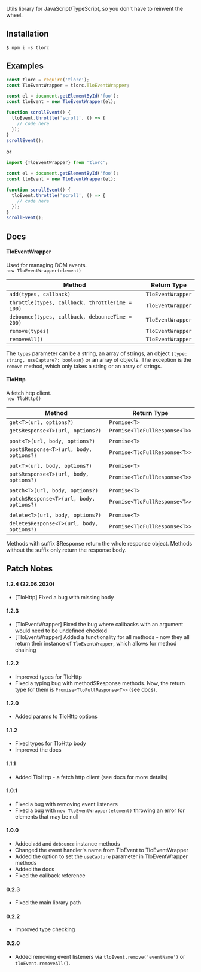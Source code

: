 Utils library for JavaScript/TypeScript, so you don't have to reinvent the wheel.

## Installation
`$ npm i -s tlorc`

## Examples

```js
const tlorc = require('tlorc');
const TloEventWrapper = tlorc.TloEventWrapper;

const el = document.getElementById('foo');
const tloEvent = new TloEventWrapper(el);

function scrollEvent() {
  tloEvent.throttle('scroll', () => {
    // code here
  });
}
scrollEvent();
```
or
```js
import {TloEventWrapper} from 'tlorc';

const el = document.getElementById('foo');
const tloEvent = new TloEventWrapper(el);

function scrollEvent() {
  tloEvent.throttle('scroll', () => {
    // code here
  });
}
scrollEvent();
```

## Docs
#### TloEventWrapper
Used for managing DOM events.\
`new TloEventWrapper(element)`

| Method | Return Type |
| --- | --- |
| `add(types, callback)` | `TloEventWrapper` |
| `throttle(types, callback, throttleTime = 100)` | `TloEventWrapper` |
| `debounce(types, callback, debounceTime = 200)` | `TloEventWrapper` |
| `remove(types)` | `TloEventWrapper` |
| `removeAll()` | `TloEventWrapper` |

The `types` parameter can be a string, an array of strings, an object `{type: string, useCapture?: boolean}` or 
an array of objects. The exception is the `remove` method, which only takes a string or an array of strings.
#### TloHttp
A fetch http client.\
`new TloHttp()`

| Method | Return Type |
| --- | --- |
| `get<T>(url, options?)` | `Promise<T>` |
| `get$Response<T>(url, options?)` | `Promise<TloFullResponse<T>>` |
|  |  |
| `post<T>(url, body, options?)` | `Promise<T>` |
| `post$Response<T>(url, body, options?)` | `Promise<TloFullResponse<T>>` |
|  |  |
| `put<T>(url, body, options?)` | `Promise<T>` |
| `put$Response<T>(url, body, options?)` | `Promise<TloFullResponse<T>>` |
|  |  |
| `patch<T>(url, body, options?)` | `Promise<T>` |
| `patch$Response<T>(url, body, options?)` | `Promise<TloFullResponse<T>>` |
|  |  |
| `delete<T>(url, body, options?)` | `Promise<T>` |
| `delete$Response<T>(url, body, options?)` | `Promise<TloFullResponse<T>>` |

Methods with suffix $Response return the whole response object. Methods without the suffix only return the response body.
## Patch Notes
#### 1.2.4 (22.06.2020)
- [TloHttp] Fixed a bug with missing body
#### 1.2.3
- [TloEventWrapper] Fixed the bug where callbacks with an argument would need to be undefined checked
- [TloEventWrapper] Added a functionality for all methods - now they all return their instance of `TloEventWrapper`, which allows for method chaining
#### 1.2.2
- Improved types for TloHttp
- Fixed a typing bug with method$Response methods. Now, the return type for them is `Promise<TloFullResponse<T>>` (see docs).
#### 1.2.0
- Added params to TloHttp options
#### 1.1.2
- Fixed types for TloHttp body
- Improved the docs
#### 1.1.1
- Added TloHttp - a fetch http client (see docs for more details)
#### 1.0.1
- Fixed a bug with removing event listeners
- Fixed a bug with `new TloEventWrapper(element)` throwing an error for elements that may be null
#### 1.0.0
- Added `add` and `debounce` instance methods
- Changed the event handler's name from TloEvent to TloEventWrapper
- Added the option to set the `useCapture` parameter in TloEventWrapper methods
- Added the docs
- Fixed the callback reference
#### 0.2.3
- Fixed the main library path
#### 0.2.2
- Improved type checking
#### 0.2.0
- Added removing event listeners via `tloEvent.remove('eventName')` or `tloEvent.removeAll()`.
